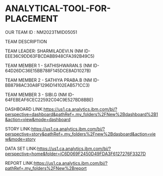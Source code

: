 # ANALYTICAL-TOOL-FOR-PLACEMENT
OUR TEAM ID : NM2023TMID05051

TEAM DESCRIPTION

TEAM LEADER: SHARMILADEVI.N (NM ID-EEE36C9DD63FBCDABB948CFA392B49C5)

TEAM MEMBER 1 - SATHISHWARAN.S (NM ID-64D26DC36E15BB788F145DCE8AD1027B)

TEAM MEMBER 2 - SATHIYA PRABA.B (NM ID-BB8798AC30A8F1296D14102EAB571CC3)

TEAM MEMBER 3 - SIBI.G (NM ID-64FEBEAF6CEC22592C04C9E527BD8BBE)

DASHBOARD LINK:https://us1.ca.analytics.ibm.com/bi/?perspective=dashboard&pathRef=.my_folders%2FNew%2Bdashboard%2B1&action=view&mode=dashboard

STORY LINK:https://us1.ca.analytics.ibm.com/bi/?perspective=story&pathRef=.my_folders%2Fnew%2Bdasboard&action=view&mode=story

DATA SET LINK:https://us1.ca.analytics.ibm.com/bi/?perspective=home&folder=iC6D069F2450D49FDA3F6127276F3327D

REPORT LINK:https://us1.ca.analytics.ibm.com/bi/?pathRef=.my_folders%2FNew%2Breport
